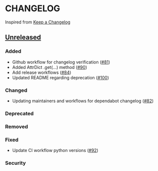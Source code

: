# CHANGELOG
Inspired from [Keep a Changelog](https://keepachangelog.com/en/1.0.0/)

## [Unreleased]
### Added
- Github workflow for changelog verification ([#81](https://github.com/opensearch-project/opensearch-dsl-py/pull/81))
- Added AttrDict .get(...) method ([#90](https://github.com/opensearch-project/opensearch-dsl-py/pull/90))
- Add release workflows ([#84](https://github.com/opensearch-project/opensearch-dsl-py/pull/84))
- Updated README regarding deprecation ([#100](https://github.com/opensearch-project/opensearch-dsl-py/pull/100))
### Changed
- Updating maintainers and workflows for dependabot changelog ([#82](https://github.com/opensearch-project/opensearch-dsl-py/pull/82))

### Deprecated

### Removed

### Fixed
- Update CI workflow python versions ([#92](https://github.com/opensearch-project/opensearch-dsl-py/pull/92))

### Security


[Unreleased]: https://github.com/opensearch-project/opensearch-dsl-py/compare/2.0...HEAD